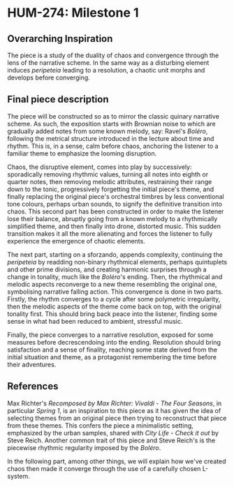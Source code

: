 # HUM-274: Milestone 1

## Overarching Inspiration

The piece is a study of the duality of chaos and convergence through the lens of the narrative scheme. In the same way as a disturbing element induces <em>peripeteia</em> leading to a resolution, a chaotic unit morphs and develops before converging.


## Final piece description 

The piece will be constructed so as to mirror the classic quinary narrative scheme. As such, the exposition starts with Brownian noise to which are gradually added notes from some known melody, say: Ravel's <em>Boléro</em>, following the metrical structure introduced in the lecture about time and rhythm. This is, in a sense, calm before chaos, anchoring the listener to a familiar theme to emphasize the looming disruption.

Chaos, the disruptive element, comes into play by successively: sporadically removing rhythmic values, turning all notes into eighth or quarter notes, then removing melodic attributes, restraining their range down to the tonic, progressively forgetting the initial piece's theme, and finally replacing the original piece's orchestral timbres by less conventional tone colours, perhaps urban sounds, to signify the definitive transition into chaos. 
This second part has been constructed in order to make the listener lose their balance, abruptly going from a known melody to a rhythmically simplified theme, and then finally into drone, distorted music. This sudden transition makes it all the more alienating and forces the listener to fully experience the emergence of chaotic elements.

The next part, starting on a sforzando, appends complexity, continuing the <em>peripeteia</em> by readding non-binary rhythmical elements, perhaps quintuplets and other prime divisions, and creating harmonic surprises through a change in tonality, much like the <em>Boléro</em>'s ending. Then, the rhythmical and melodic aspects reconverge to a new theme resembling the original one, symbolising narrative falling action.
This convergence is done in two parts. Firstly, the rhythm converges to a cycle after some polymetric irregularity, then the melodic aspects of the theme come back on top, with the original tonality first. 
This should bring back peace into the listener, finding some sense in what had been reduced to ambient, stressful music.

Finally, the piece converges to a narrative resolution, exposed for some measures before decrescendoing into the ending. Resolution should bring satisfaction and a sense of finality, reaching some state derived from the initial situation and theme, as a protagonist remembering the time before their adventures.

## References

Max Richter's *Recomposed by Max Richter: Vivaldi - The Four Seasons*, in particular *Spring 1*, is an inspiration to this piece as it has given the idea of selecting themes from an original piece then trying to reconstruct that piece from these themes. This confers the piece a minimalistic setting, emphasized by the urban samples, shared with *City Life - Check it out* by Steve Reich. Another common trait of this piece and Steve Reich's is the piecewise rhythmic regularity imposed by the *Boléro*.

In the following part, among other things, we will explain how we've created chaos then made it converge through the use of a carefully chosen L-system. 
